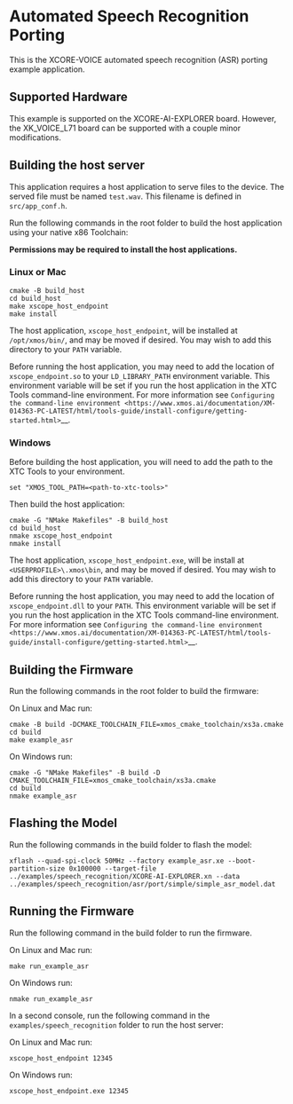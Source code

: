 # Automated Speech Recognition Porting

This is the XCORE-VOICE automated speech recognition (ASR) porting example application.

## Supported Hardware

This example is supported on the XCORE-AI-EXPLORER board.  However, the XK_VOICE_L71 board can be supported with a couple minor modifications.

## Building the host server

This application requires a host application to serve files to the device. The served file must be named `test.wav`.  This filename is defined in `src/app_conf.h`.

Run the following commands in the root folder to build the host application using your native x86 Toolchain:

**Permissions may be required to install the host applications.**

### Linux or Mac

    cmake -B build_host
    cd build_host
    make xscope_host_endpoint
    make install

The host application, `xscope_host_endpoint`, will be installed at `/opt/xmos/bin/`, and may be moved if desired.  You may wish to add this directory to your `PATH` variable.

Before running the host application, you may need to add the location of `xscope_endpoint.so` to your `LD_LIBRARY_PATH` environment variable.  This environment variable will be set if you run the host application in the XTC Tools command-line environment.  For more information see `Configuring the command-line environment <https://www.xmos.ai/documentation/XM-014363-PC-LATEST/html/tools-guide/install-configure/getting-started.html>`__.

### Windows

Before building the host application, you will need to add the path to the XTC Tools to your environment.

    set "XMOS_TOOL_PATH=<path-to-xtc-tools>"

Then build the host application:

    cmake -G "NMake Makefiles" -B build_host
    cd build_host
    nmake xscope_host_endpoint
    nmake install

The host application, `xscope_host_endpoint.exe`, will be install at `<USERPROFILE>\.xmos\bin`, and may be moved if desired.  You may wish to add this directory to your `PATH` variable.

Before running the host application, you may need to add the location of `xscope_endpoint.dll` to your `PATH`. This environment variable will be set if you run the host application in the XTC Tools command-line environment.  For more information see `Configuring the command-line environment <https://www.xmos.ai/documentation/XM-014363-PC-LATEST/html/tools-guide/install-configure/getting-started.html>`__.

## Building the Firmware

Run the following commands in the root folder to build the firmware:

On Linux and Mac run:

    cmake -B build -DCMAKE_TOOLCHAIN_FILE=xmos_cmake_toolchain/xs3a.cmake
    cd build
    make example_asr

On Windows run:

    cmake -G "NMake Makefiles" -B build -D CMAKE_TOOLCHAIN_FILE=xmos_cmake_toolchain/xs3a.cmake
    cd build
    nmake example_asr

## Flashing the Model

Run the following commands in the build folder to flash the model:

    xflash --quad-spi-clock 50MHz --factory example_asr.xe --boot-partition-size 0x100000 --target-file ../examples/speech_recognition/XCORE-AI-EXPLORER.xn --data ../examples/speech_recognition/asr/port/simple/simple_asr_model.dat

## Running the Firmware

Run the following command in the build folder to run the firmware.

On Linux and Mac run:

    make run_example_asr

On Windows run:

    nmake run_example_asr

In a second console, run the following command in the ``examples/speech_recognition`` folder to run the host server:

On Linux and Mac run:

    xscope_host_endpoint 12345

On Windows run:

    xscope_host_endpoint.exe 12345
